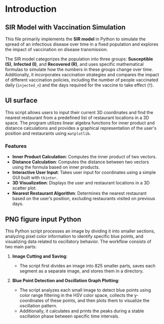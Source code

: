 
# Introduction

## SIR Model with Vaccination Simulation

This file primarily implements the **SIR model** in Python to simulate the spread of an infectious disease over time in a fixed population and explores the impact of vaccination on disease transmission. 

The SIR model categorizes the population into three groups: **Susceptible (S)**, **Infected (I)**, and **Recovered (R)**, and uses specific mathematical formulas to simulate how the numbers in these groups change over time. Additionally, it incorporates vaccination strategies and compares the impact of different vaccination policies, including the number of people vaccinated daily (`injected_n`) and the days required for the vaccine to take effect (`T`).

## UI surface


This script allows users to input their current 3D coordinates and find the nearest restaurant from a predefined list of restaurant locations in a 3D space. The program utilizes linear algebra functions for inner product and distance calculations and provides a graphical representation of the user's position and restaurants using `matplotlib`.

### Features
- **Inner Product Calculation**: Computes the inner product of two vectors.
- **Distance Calculation**: Computes the distance between two vectors using the formula based on inner products.
- **Interactive User Input**: Takes user input for coordinates using a simple GUI built with `tkinter`.
- **3D Visualization**: Displays the user and restaurant locations in a 3D scatter plot.
- **Nearest Restaurant Algorithm**: Determines the nearest restaurant based on the user’s position, excluding restaurants visited on previous days.

## PNG figure input Python

This Python script processes an image by dividing it into smaller sections, analyzing pixel color information to identify specific blue points, and visualizing data related to oscillatory behavior. The workflow consists of two main parts:

1. **Image Cutting and Saving**: 
   - The script first divides an image into 825 smaller parts, saves each segment as a separate image, and stores them in a directory.
   
2. **Blue Point Detection and Oscillation Graph Plotting**:
   - The script analyzes each small image to detect blue points using color range filtering in the HSV color space, collects the y-coordinates of these points, and then plots them to visualize the oscillation pattern.
   - Additionally, it calculates and prints the peaks during a stable oscillation phase between specific time intervals.
